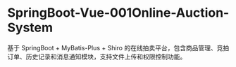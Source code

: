 # SpringBoot-Vue-001Online-Auction-System
基于 SpringBoot + MyBatis-Plus + Shiro 的在线拍卖平台，包含商品管理、竞拍订单、历史记录和消息通知模块，支持文件上传和权限控制功能。
